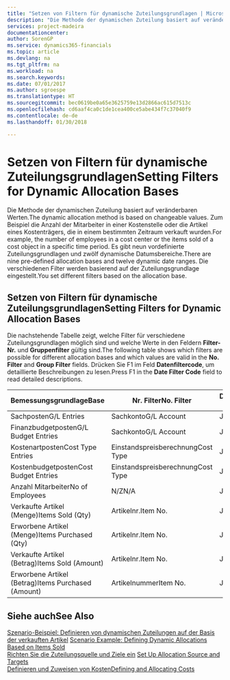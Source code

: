 ```yaml
---
title: "Setzen von Filtern für dynamische Zuteilungsgrundlagen | Microsoft Docs"
description: "Die Methode der dynamischen Zuteilung basiert auf veränderbaren Werten. Zum Beispiel die Anzahl der Mitarbeiter in einer Kostenstelle oder die Artikel eines Kostenträgers, die in einem bestimmten Zeitraum verkauft wurden. Es gibt neun vordefinierte Zuteilungsgrundlagen und zwölf dynamische Datumsbereiche. Die verschiedenen Filter werden basierend auf der Zuteilungsgrundlage eingestellt."
services: project-madeira
documentationcenter: 
author: SorenGP
ms.service: dynamics365-financials
ms.topic: article
ms.devlang: na
ms.tgt_pltfrm: na
ms.workload: na
ms.search.keywords: 
ms.date: 07/01/2017
ms.author: sgroespe
ms.translationtype: HT
ms.sourcegitcommit: bec0619be0a65e3625759e13d2866ac615d7513c
ms.openlocfilehash: cd6aaf4ca0c1de1cea400ce5abe434f7c37040f9
ms.contentlocale: de-de
ms.lasthandoff: 01/30/2018

---
```

# <a name="setting-filters-for-dynamic-allocation-bases"></a><span data-ttu-id="2ba40-106">Setzen von Filtern für dynamische Zuteilungsgrundlagen</span><span class="sxs-lookup"><span data-stu-id="2ba40-106">Setting Filters for Dynamic Allocation Bases</span></span>
<span data-ttu-id="2ba40-107">Die Methode der dynamischen Zuteilung basiert auf veränderbaren Werten.</span><span class="sxs-lookup"><span data-stu-id="2ba40-107">The dynamic allocation method is based on changeable values.</span></span> <span data-ttu-id="2ba40-108">Zum Beispiel die Anzahl der Mitarbeiter in einer Kostenstelle oder die Artikel eines Kostenträgers, die in einem bestimmten Zeitraum verkauft wurden.</span><span class="sxs-lookup"><span data-stu-id="2ba40-108">For example, the number of employees in a cost center or the items sold of a cost object in a specific time period.</span></span> <span data-ttu-id="2ba40-109">Es gibt neun vordefinierte Zuteilungsgrundlagen und zwölf dynamische Datumsbereiche.</span><span class="sxs-lookup"><span data-stu-id="2ba40-109">There are nine pre-defined allocation bases and twelve dynamic date ranges.</span></span> <span data-ttu-id="2ba40-110">Die verschiedenen Filter werden basierend auf der Zuteilungsgrundlage eingestellt.</span><span class="sxs-lookup"><span data-stu-id="2ba40-110">You set different filters based on the allocation base.</span></span>  

## <a name="setting-filters-for-dynamic-allocation-bases"></a><span data-ttu-id="2ba40-111">Setzen von Filtern für dynamische Zuteilungsgrundlagen</span><span class="sxs-lookup"><span data-stu-id="2ba40-111">Setting Filters for Dynamic Allocation Bases</span></span>  
 <span data-ttu-id="2ba40-112">Die nachstehende Tabelle zeigt, welche Filter für verschiedene Zuteilungsgrundlagen möglich sind und welche Werte in den Feldern **Filter-Nr.** und **Gruppenfilter** gültig sind.</span><span class="sxs-lookup"><span data-stu-id="2ba40-112">The following table shows which filters are possible for different allocation bases and which values are valid in the **No. Filter** and **Group Filter** fields.</span></span> <span data-ttu-id="2ba40-113">Drücken Sie F1 im Feld **Datenfiltercode**, um detaillierte Beschreibungen zu lesen.</span><span class="sxs-lookup"><span data-stu-id="2ba40-113">Press F1 in the **Date Filter Code** field to read detailed descriptions.</span></span>  

|<span data-ttu-id="2ba40-114">**Bemessungsgrundlage**</span><span class="sxs-lookup"><span data-stu-id="2ba40-114">**Base**</span></span>|<span data-ttu-id="2ba40-115">**Nr. Filter**</span><span class="sxs-lookup"><span data-stu-id="2ba40-115">**No. Filter**</span></span>|<span data-ttu-id="2ba40-116">**Datumsfiltercode**</span><span class="sxs-lookup"><span data-stu-id="2ba40-116">**Date Filter Code**</span></span>|<span data-ttu-id="2ba40-117">**Kostenstellenfilter**</span><span class="sxs-lookup"><span data-stu-id="2ba40-117">**Cost Center Filter**</span></span>|<span data-ttu-id="2ba40-118">**Kostenträgerfilter**</span><span class="sxs-lookup"><span data-stu-id="2ba40-118">**Cost Object Filter**</span></span>|<span data-ttu-id="2ba40-119">**Gruppenfilter**</span><span class="sxs-lookup"><span data-stu-id="2ba40-119">**Group Filter**</span></span>|  
|--------------|----------------------------------------|----------------------------------------------|------------------------------------------------|------------------------------------------------|------------------------------------------|  
|<span data-ttu-id="2ba40-120">Sachposten</span><span class="sxs-lookup"><span data-stu-id="2ba40-120">G/L Entries</span></span>|<span data-ttu-id="2ba40-121">Sachkonto</span><span class="sxs-lookup"><span data-stu-id="2ba40-121">G/L Account</span></span>|<span data-ttu-id="2ba40-122">Ja</span><span class="sxs-lookup"><span data-stu-id="2ba40-122">Yes</span></span>|<span data-ttu-id="2ba40-123">Ja</span><span class="sxs-lookup"><span data-stu-id="2ba40-123">Yes</span></span>|<span data-ttu-id="2ba40-124">Ja</span><span class="sxs-lookup"><span data-stu-id="2ba40-124">Yes</span></span>|<span data-ttu-id="2ba40-125">N/Z</span><span class="sxs-lookup"><span data-stu-id="2ba40-125">N/A</span></span>|  
|<span data-ttu-id="2ba40-126">Finanzbudgetposten</span><span class="sxs-lookup"><span data-stu-id="2ba40-126">G/L Budget Entries</span></span>|<span data-ttu-id="2ba40-127">Sachkonto</span><span class="sxs-lookup"><span data-stu-id="2ba40-127">G/L Account</span></span>|<span data-ttu-id="2ba40-128">Ja</span><span class="sxs-lookup"><span data-stu-id="2ba40-128">Yes</span></span>|<span data-ttu-id="2ba40-129">Ja</span><span class="sxs-lookup"><span data-stu-id="2ba40-129">Yes</span></span>|<span data-ttu-id="2ba40-130">Ja</span><span class="sxs-lookup"><span data-stu-id="2ba40-130">Yes</span></span>|<span data-ttu-id="2ba40-131">Finanzbudgetname</span><span class="sxs-lookup"><span data-stu-id="2ba40-131">G/L Budget Name</span></span>|  
|<span data-ttu-id="2ba40-132">Kostenartposten</span><span class="sxs-lookup"><span data-stu-id="2ba40-132">Cost Type Entries</span></span>|<span data-ttu-id="2ba40-133">Einstandspreisberechnung</span><span class="sxs-lookup"><span data-stu-id="2ba40-133">Cost Type</span></span>|<span data-ttu-id="2ba40-134">Ja</span><span class="sxs-lookup"><span data-stu-id="2ba40-134">Yes</span></span>|<span data-ttu-id="2ba40-135">Ja</span><span class="sxs-lookup"><span data-stu-id="2ba40-135">Yes</span></span>|<span data-ttu-id="2ba40-136">Ja</span><span class="sxs-lookup"><span data-stu-id="2ba40-136">Yes</span></span>|<span data-ttu-id="2ba40-137">N/Z</span><span class="sxs-lookup"><span data-stu-id="2ba40-137">N/A</span></span>|  
|<span data-ttu-id="2ba40-138">Kostenbudgetposten</span><span class="sxs-lookup"><span data-stu-id="2ba40-138">Cost Budget Entries</span></span>|<span data-ttu-id="2ba40-139">Einstandspreisberechnung</span><span class="sxs-lookup"><span data-stu-id="2ba40-139">Cost Type</span></span>|<span data-ttu-id="2ba40-140">Ja</span><span class="sxs-lookup"><span data-stu-id="2ba40-140">Yes</span></span>|<span data-ttu-id="2ba40-141">Ja</span><span class="sxs-lookup"><span data-stu-id="2ba40-141">Yes</span></span>|<span data-ttu-id="2ba40-142">Ja</span><span class="sxs-lookup"><span data-stu-id="2ba40-142">Yes</span></span>|<span data-ttu-id="2ba40-143">Budgetname</span><span class="sxs-lookup"><span data-stu-id="2ba40-143">Budget Name</span></span>|  
|<span data-ttu-id="2ba40-144">Anzahl Mitarbeiter</span><span class="sxs-lookup"><span data-stu-id="2ba40-144">No of Employees</span></span>|<span data-ttu-id="2ba40-145">N/Z</span><span class="sxs-lookup"><span data-stu-id="2ba40-145">N/A</span></span>|<span data-ttu-id="2ba40-146">Ja</span><span class="sxs-lookup"><span data-stu-id="2ba40-146">Yes</span></span>|<span data-ttu-id="2ba40-147">Ja</span><span class="sxs-lookup"><span data-stu-id="2ba40-147">Yes</span></span>|<span data-ttu-id="2ba40-148">Ja</span><span class="sxs-lookup"><span data-stu-id="2ba40-148">Yes</span></span>|<span data-ttu-id="2ba40-149">N/Z</span><span class="sxs-lookup"><span data-stu-id="2ba40-149">N/A</span></span>|  
|<span data-ttu-id="2ba40-150">Verkaufte Artikel (Menge)</span><span class="sxs-lookup"><span data-stu-id="2ba40-150">Items Sold (Qty)</span></span>|<span data-ttu-id="2ba40-151">Artikelnr.</span><span class="sxs-lookup"><span data-stu-id="2ba40-151">Item No.</span></span>|<span data-ttu-id="2ba40-152">Ja</span><span class="sxs-lookup"><span data-stu-id="2ba40-152">Yes</span></span>|<span data-ttu-id="2ba40-153">Ja</span><span class="sxs-lookup"><span data-stu-id="2ba40-153">Yes</span></span>|<span data-ttu-id="2ba40-154">Ja</span><span class="sxs-lookup"><span data-stu-id="2ba40-154">Yes</span></span>|<span data-ttu-id="2ba40-155">Lagerbuchungsgruppe</span><span class="sxs-lookup"><span data-stu-id="2ba40-155">Inventory Posting Group</span></span>|  
|<span data-ttu-id="2ba40-156">Erworbene Artikel (Menge)</span><span class="sxs-lookup"><span data-stu-id="2ba40-156">Items Purchased (Qty)</span></span>|<span data-ttu-id="2ba40-157">Artikelnr.</span><span class="sxs-lookup"><span data-stu-id="2ba40-157">Item No.</span></span>|<span data-ttu-id="2ba40-158">Ja</span><span class="sxs-lookup"><span data-stu-id="2ba40-158">Yes</span></span>|<span data-ttu-id="2ba40-159">Ja</span><span class="sxs-lookup"><span data-stu-id="2ba40-159">Yes</span></span>|<span data-ttu-id="2ba40-160">Ja</span><span class="sxs-lookup"><span data-stu-id="2ba40-160">Yes</span></span>|<span data-ttu-id="2ba40-161">Lagerbuchungsgruppe</span><span class="sxs-lookup"><span data-stu-id="2ba40-161">Inventory Posting Group</span></span>|  
|<span data-ttu-id="2ba40-162">Verkaufte Artikel (Betrag)</span><span class="sxs-lookup"><span data-stu-id="2ba40-162">Items Sold (Amount)</span></span>|<span data-ttu-id="2ba40-163">Artikelnr.</span><span class="sxs-lookup"><span data-stu-id="2ba40-163">Item No.</span></span>|<span data-ttu-id="2ba40-164">Ja</span><span class="sxs-lookup"><span data-stu-id="2ba40-164">Yes</span></span>|<span data-ttu-id="2ba40-165">Ja</span><span class="sxs-lookup"><span data-stu-id="2ba40-165">Yes</span></span>|<span data-ttu-id="2ba40-166">Ja</span><span class="sxs-lookup"><span data-stu-id="2ba40-166">Yes</span></span>|<span data-ttu-id="2ba40-167">Lagerbuchungsgruppe</span><span class="sxs-lookup"><span data-stu-id="2ba40-167">Inventory Posting Group</span></span>|  
|<span data-ttu-id="2ba40-168">Erworbene Artikel (Betrag)</span><span class="sxs-lookup"><span data-stu-id="2ba40-168">Items Purchased (Amount)</span></span>|<span data-ttu-id="2ba40-169">Artikelnummer</span><span class="sxs-lookup"><span data-stu-id="2ba40-169">Item No.</span></span>|<span data-ttu-id="2ba40-170">Ja</span><span class="sxs-lookup"><span data-stu-id="2ba40-170">Yes</span></span>|<span data-ttu-id="2ba40-171">Ja</span><span class="sxs-lookup"><span data-stu-id="2ba40-171">Yes</span></span>|<span data-ttu-id="2ba40-172">Ja</span><span class="sxs-lookup"><span data-stu-id="2ba40-172">Yes</span></span>|<span data-ttu-id="2ba40-173">Lagerbuchungsgruppe</span><span class="sxs-lookup"><span data-stu-id="2ba40-173">Inventory Posting Group</span></span>|  

## <a name="see-also"></a><span data-ttu-id="2ba40-174">Siehe auch</span><span class="sxs-lookup"><span data-stu-id="2ba40-174">See Also</span></span>  
 <span data-ttu-id="2ba40-175">[Szenario-Beispiel: Definieren von dynamischen Zuteilungen auf der Basis der verkauften Artikel](finance-scenario-example-defining-dynamic-allocations-based-on-items-sold.md) </span><span class="sxs-lookup"><span data-stu-id="2ba40-175">[Scenario Example: Defining Dynamic Allocations Based on Items Sold](finance-scenario-example-defining-dynamic-allocations-based-on-items-sold.md) </span></span>  
 <span data-ttu-id="2ba40-176">[Richten Sie die Zuteilungsquelle und Ziele ein](finance-how-to-set-up-allocation-source-and-targets.md) </span><span class="sxs-lookup"><span data-stu-id="2ba40-176">[Set Up Allocation Source and Targets](finance-how-to-set-up-allocation-source-and-targets.md) </span></span>  
 [<span data-ttu-id="2ba40-177">Definieren und Zuweisen von Kosten</span><span class="sxs-lookup"><span data-stu-id="2ba40-177">Defining and Allocating Costs</span></span>](finance-define-and-allocate-costs.md)

